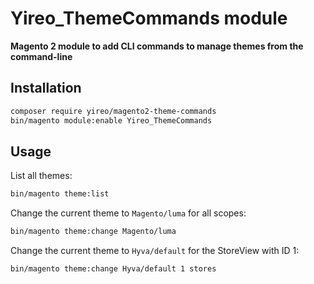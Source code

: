 # Yireo_ThemeCommands module

**Magento 2 module to add CLI commands to manage themes from the command-line**

## Installation
```bash
composer require yireo/magento2-theme-commands
bin/magento module:enable Yireo_ThemeCommands
```

## Usage
List all themes:
```bash
bin/magento theme:list
```

Change the current theme to `Magento/luma` for all scopes:
```bash
bin/magento theme:change Magento/luma
```

Change the current theme to `Hyva/default` for the StoreView with ID 1:
```bash
bin/magento theme:change Hyva/default 1 stores
```
